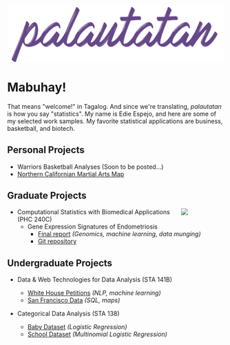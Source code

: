 ![site-banner](images/banners_github.003.jpg)

# Mabuhay!
That means "welcome!" in Tagalog. And since we're translating, *palautatan* is how you say "statistics". My name is Edie Espejo, and here are some of my selected work samples. My favorite statistical applications are business, basketball, and biotech.

## Personal Projects
* Warriors Basketball Analyses (Soon to be posted...)
* <a href="https://palautatan.github.io/fight/01-map/yelp-api.html">Northern Californian Martial Arts Map</a>

## Graduate Projects

<img src="https://raw.githubusercontent.com/palautatan/endometriosis/master/visuals/normalized-heatmap.png" align="right" width=100>

* Computational Statistics with Biomedical Applications (PHC 240C)
    + Gene Expression Signatures of Endometriosis
        - <a href="graduate/phc240c/endometriosis-report.pdf">Final report</a> *(Genomics, machine learning, data munging)*  
        - <a href="https://github.com/palautatan/endometriosis">Git repository</a>  

## Undergraduate Projects
* Data & Web Technologies for Data Analysis (STA 141B)
    - <a href="project141b" title="Final Project">White House Petitions</a> *(NLP, machine learning)*
    - <a href="assignments/141b_assignment6.html" title="Exploring San Francisco Data">San Francisco Data</a> *(SQL, maps)*  

* Categorical Data Analysis (STA 138)
    - <a href="assignments/138_project3_2.html" title="Logistic Regression">Baby Dataset</a> *(Logistic Regression)*  
    - <a href="assignments/138_project3_1.html" title="Multinomial Logistic Regression">School Dataset</a> *(Multinomial Logistic Regression)*
